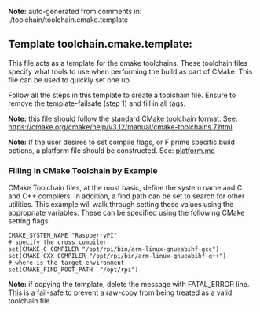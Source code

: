 **Note:** auto-generated from comments in: ./toolchain/toolchain.cmake.template

## Template toolchain.cmake.template:

This file acts as a template for the cmake toolchains. These toolchain files
specify what tools to use when performing the build as part of CMake. This
file can be used to quickly set one up.

Follow all the steps in this template to create a toolchain file. Ensure
to remove the template-failsafe (step 1) and fill in all <SOMETHING> tags.

**Note:** this file should follow the standard CMake toolchain format. See:
https://cmake.org/cmake/help/v3.12/manual/cmake-toolchains.7.html

**Note:** If the user desires to set compile flags, or F prime specific build options, a platform
          file should be constructed. See: [platform.md](platform.md)

### Filling In CMake Toolchain by Example ###

CMake Toolchain files, at the most basic, define the system name and C and C++ compilers. In
addition, a find path can be set to search for other utilities. This example will walk through
setting these values using the appropriate variables. These can be specified using the following
CMake setting flags:

```
CMAKE_SYSTEM_NAME "RaspberryPI"
# specify the cross compiler
set(CMAKE_C_COMPILER "/opt/rpi/bin/arm-linux-gnueabihf-gcc")
set(CMAKE_CXX_COMPILER "/opt/rpi/bin/arm-linux-gnueabihf-g++")
# where is the target environment
set(CMAKE_FIND_ROOT_PATH  "/opt/rpi")
```

**Note:** if copying the template, delete the message with FATAL_ERROR line. This is a fail-safe
          to prevent a raw-copy from being treated as a valid toolchain file.
